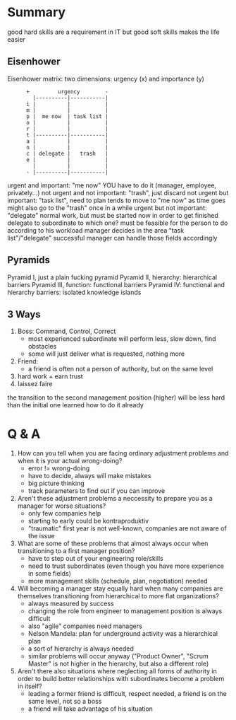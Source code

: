 # Summary

good hard skills are a requirement in IT
but good soft skills makes the life easier

## Eisenhower

Eisenhower matrix: two dimensions: urgency (x) and importance (y)

          +         urgency        -
            |----------|-----------|
          i |          |           |
          m |          |           |
          p |  me now  | task list |
          o |          |           |
          r |          |           |
          t |----------|-----------|
          a |          |           |
          n |          |           |
          c | delegate |   trash   |
          e |          |           |
            |          |           |
          - |----------|-----------|
           
urgent and important: "me now" YOU have to do it (manager, employee, privately...)
not urgent and not important: "trash", just discard
not urgent but important: "task list", need to plan
    tends to move to "me now" as time goes
    might also go to the "trash" once in a while
urgent but not important: "delegate"
    normal work, but must be started now in order to get finished
    delegate to subordinate
    to which one?
    must be feasible for the person to do according to his workload
manager decides in the area "task list"/"delegate"
    successful manager can handle those fields accordingly

## Pyramids

Pyramid I, just a plain fucking pyramid
Pyramid II, hierarchy: hierarchical barriers
Pyramid III, function: functional barriers
Pyramid IV: functional and hierarchy barriers: isolated knowledge islands

## 3 Ways

1. Boss: Command, Control, Correct
    - most experienced subordinate will perform less, slow down, find obstacles
    - some will just deliver what is requested, nothing more
2. Friend:
    - a friend is often not a person of authority, but on the same level
3. hard work + earn trust
4. laissez faire

the transition to the second management position (higher) will be less hard than the initial one
learned how to do it already


# Q & A

1. How can you tell when you are facing ordinary adjustment problems and when
   it is your actual wrong-doing?
    - error != wrong-doing
    - have to decide, always will make mistakes
    - big picture thinking
    - track parameters to find out if you can improve
2. Aren't these adjustment problems a neccessity to prepare you as a manager
   for worse situations?
    - only few companies help
    - starting to early could be kontraproduktiv
    - "traumatic" first year is not well-known, companies are not aware of the issue
3. What are some of these problems that almost always occur when transitioning
   to a first manager position?
    - have to step out of your engineering role/skills
    - need to trust subordinates (even though you have more experience in some fields)
    - more management skills (schedule, plan, negotiation) needed
4. Will becoming a manager stay equally hard when many companies are themselves
   transitioning from hierarchical to more flat organizations?
    - always measured by success
    - changing the role from engineer to management position is always difficult
    - also "agile" companies need managers
    - Nelson Mandela: plan for underground activity was a hierarchical plan
    - a sort of hierarchy is always needed
    - similar problems will occur anyway ("Product Owner", "Scrum Master" is not higher in the hierarchy, but also a different role)
5. Aren't there also situations where neglecting all forms of authority in
   order to build better relationships with subordinates become a problem in
   itself?
    - leading a former friend is difficult, respect needed, a friend is on the same level, not so a boss
    - a friend will take advantage of his situation
